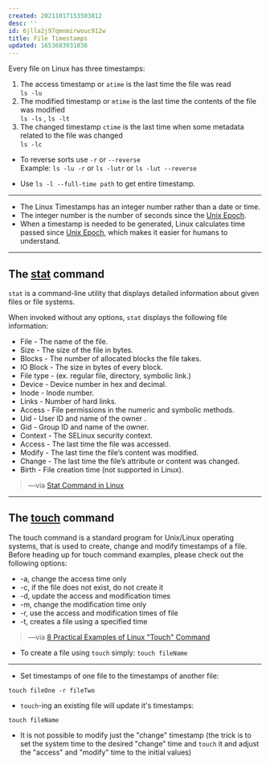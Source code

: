 ```yaml
---
created: 20211017153503812
desc: ''
id: 6jlla2j97qmnmirwouc912w
title: File Timestamps
updated: 1653683931038
---
```

   
Every file on Linux has three timestamps:   
   
1.  The access timestamp or `atime` is the last time the file was read     
    `ls -lu`   
2.  The modified timestamp or `mtime` is the last time the contents of the file was modified     
    `ls -ls` , `ls -lt`   
3.  The changed timestamp `ctime` is the last time when some metadata related to the file was changed     
    `ls -lc`   
   
<!-- end list -->   
   
   
- To reverse sorts use `-r` or `--reverse`     
  Example: `ls -lu -r` or `ls -lutr` or `ls -lut --reverse`   
   
- Use `ls -l --full-time path` to get entire timestamp.   
   
   
---   
   
   
- The Linux Timestamps has an integer number rather than a date or time.   
- The integer number is the number of seconds since the [Unix Epoch](../devlog/unix%20epoch.md).   
- When a timestamp is needed to be generated, Linux calculates time passed since [Unix Epoch](../devlog/unix%20epoch.md), which makes it easier for humans to understand.   
   
   
---   
   
## The [stat](../archive/STAT.md) command   
   
`stat` is a command-line utility that displays detailed information about given files or file systems.   
   
When invoked without any options, `stat` displays the following file information:   
   
   
- File - The name of the file.   
- Size - The size of the file in bytes.   
- Blocks - The number of allocated blocks the file takes.   
- IO Block - The size in bytes of every block.   
- File type - (ex. regular file, directory, symbolic link.)   
- Device - Device number in hex and decimal.   
- Inode - Inode number.   
- Links - Number of hard links.   
- Access - File permissions in the numeric and symbolic methods.   
- Uid - User ID and name of the owner .   
- Gid - Group ID and name of the owner.   
- Context - The SELinux security context.   
- Access - The last time the file was accessed.   
- Modify - The last time the file’s content was modified.   
- Change - The last time the file’s attribute or content was changed.   
- Birth - File creation time (not supported in Linux).   
   
> —via [Stat Command in Linux](https://linuxize.com/post/stat-command-in-linux/)   
   
   
---   
   
## The [touch](../devlog/touch.md) command   
   
The touch command is a standard program for Unix/Linux operating systems, that is used to create, change and modify timestamps of a file. Before heading up for touch command examples, please check out the following options:   
   
   
- \-a, change the access time only   
- \-c, if the file does not exist, do not create it   
- \-d, update the access and modification times   
- \-m, change the modification time only   
- \-r, use the access and modification times of file   
- \-t, creates a file using a specified time   
   
> —via [8 Practical Examples of Linux "Touch" Command](https://www.tecmint.com/8-pratical-examples-of-linux-touch-command/)   
   
   
- To create a file using `touch` simply: `touch fileName`   
   
   
---   
   
   
- Set timestamps of one file to the timestamps of another file:   
   
`touch fileOne -r fileTwo`   
   
   
- `touch`-ing an existing file will update it's timestamps:   
   
`touch fileName`   
   
   
- It is not possible to modify just the "change" timestamp (the trick is to set the system time to the desired "change" time and `touch` it and adjust the "access" and "modify" time to the initial values)